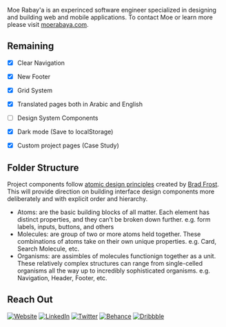 Moe Rabay'a is an experinced software engineer specialized in designing and building web and mobile applications. To contact Moe or learn more please visit [moerabaya.com](https://moerabaya.com/).

## Remaining

- [x] Clear Navigation
- [x] New Footer
- [x] Grid System
- [x] Translated pages both in Arabic and English
- [ ] Design System Components
- [x] Dark mode (Save to localStorage)
- [x] Custom project pages (Case Study)


## Folder Structure

Project components follow [atomic design principles](https://atomicdesign.bradfrost.com/chapter-2/#:~:text=Atomic%20design%20is%20atoms%2C%20molecules,parts%20at%20the%20same%20time.) created by [Brad Frost](https://bradfrost.com/). This will provide direction on building interface design components more deliberately and with explicit order and hierarchy.

- Atoms: are the basic building blocks of all matter. Each element has distinct properties, and they can’t be broken down further. e.g. form labels, inputs, buttons, and others
- Molecules: are group of two or more atoms held together. These combinations of atoms take on their own unique properties. e.g. Card, Search Molecule, etc.
- Organisms: are assimbles of molecules functionign together as a unit. These relatively complex structures can range from single-celled organisms all the way up to incredibly sophisticated organisms. e.g. Navigation, Header, Footer, etc.

## Reach Out

<p>
      <a href="https://moerabaya.com/" target="_blank"><img alt="Website" src="https://img.shields.io/badge/-Website-ea953a?style=flat-square&logo=WindowsTerminal&logoColor=whitewhite"></a>
      <a href="https://www.linkedin.com/in/moerabaya" target="_blank"><img alt="LinkedIn" src="https://img.shields.io/badge/-LinkedIn-0077B5?style=flat-square&logo=Linkedin&logoColor=white"></a>
      <!---<a href="https://instagram.com/moerabaya" target="_blank"><img alt="Instagram" src="https://img.shields.io/badge/-Instagram-E4405F?style=flat-square&logo=Instagram&logoColor=white"></a>--->
      <a href="https://twitter.com/moerabaya_" target="_blank"><img alt="Twitter" src="https://img.shields.io/badge/-Twitter-1A8CD8?style=flat-square&logo=Twitter&logoColor=white"></a>
      <a href="https://www.behance.net/moerabaya" target="_blank"><img alt="Behance" src="https://img.shields.io/badge/-Behance-1769FF?style=flat-square&logo=Behance&logoColor=white"></a>
      <a href="https://dribbble.com/moerabaya" target="_blank"><img alt="Dribbble" src="https://img.shields.io/badge/-Dribbble-EA4C89?style=flat-square&logo=Dribbble&logoColor=white"></a>
 </p>
